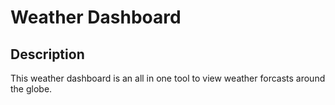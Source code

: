 # Weather Dashboard

## Description
This weather dashboard is an all in one tool to view weather forcasts around the globe.

